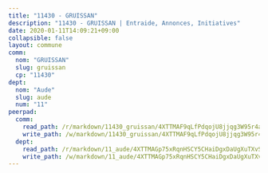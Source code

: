 ```yaml
---
title: "11430 - GRUISSAN"
description: "11430 - GRUISSAN | Entraide, Annonces, Initiatives"
date: 2020-01-11T14:09:21+09:00
collapsible: false
layout: commune
comm:
  nom: "GRUISSAN"
  slug: gruissan
  cp: "11430"
dept:
  nom: "Aude"
  slug: aude
  num: "11"
peerpad:
  comm:
    read_path: /r/markdown/11430_gruissan/4XTTMAF9qLfPdqojU8jjqg3W95r4aLGKjkr3tifbsTytrTmnY
    write_path: /w/markdown/11430_gruissan/4XTTMAF9qLfPdqojU8jjqg3W95r4aLGKjkr3tifbsTytrTmnY-K3TgV4cxdQNuzaDBhBSgUGAsFZzTfdDwwMcU52yV47GGhBYpDGmx4co2t8KPKdgcKsKgeTaNgvgcaRboM6PFiR9HELX3HDL6GzHTG52uesHFC8c1e3fe5VBFDL32KwMoPTZoiVHi
  dept:
    read_path: /r/markdown/11_aude/4XTTMAGp75xRqnHSCY5CHaiDgxDaUgXuTXvSZDHnY1JdjJiUk
    write_path: /w/markdown/11_aude/4XTTMAGp75xRqnHSCY5CHaiDgxDaUgXuTXvSZDHnY1JdjJiUk-K3TgUenjCPDfs1W21bst2JvrPDW324QBfMvPid11puzXxXGQEeNw9p4QtfnUhSn4LYSwR6UDBQmdr3wFq2CDRGqNz2QynSm58zgCpz2PKP6Y24UTpxW22MudfeZ339ZPKnHm6XTr
---
```


